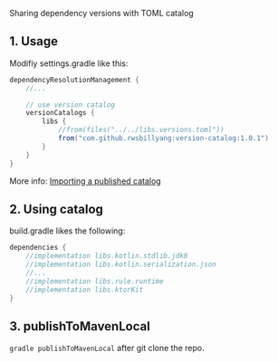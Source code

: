 ﻿Sharing dependency versions with TOML catalog

## 1. Usage

Modifiy settings.gradle like this:
```gradle
dependencyResolutionManagement {
    //...

    // use version catalog
    versionCatalogs {
        libs {
            //from(files("../../libs.versions.toml"))
            from("com.github.rwsbillyang:version-catalog:1.0.1")
        }
    }
}
```
More info: [Importing a published catalog](https://docs.gradle.org/current/userguide/platforms.html#sec:importing-published-catalog)


## 2. Using catalog

build.gradle likes the following:
```gradle
dependencies {
    //implementation libs.kotlin.stdlib.jdk8
    //implementation libs.kotlin.serialization.json
    //...
    //implementation libs.rule.runtime
    //implementation libs.ktorKit
}
```

## 3. publishToMavenLocal

`gradle publishToMavenLocal` after git clone the repo.
